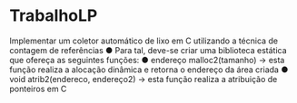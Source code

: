 # TrabalhoLP

Implementar um coletor automático de lixo em
C utilizando a técnica de contagem de
referências
● Para tal, deve-se criar uma biblioteca estática
que ofereça as seguintes funções:
● endereço malloc2(tamanho) → esta função realiza
a alocação dinâmica e retorna o endereço da área
criada
● void atrib2(endereco, endereço2) → esta função
realiza a atribuição de ponteiros em C
